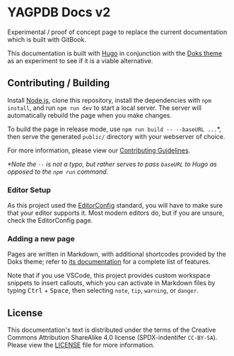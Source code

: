 # YAGPDB Docs v2

Experimental / proof of concept page to replace the current documentation which is built with GitBook.

This documentation is built with [Hugo](https://gohugo.io) in conjunction with the [Doks theme](https://getdoks.org/) as
an experiment to see if it is a viable alternative.

## Contributing / Building

Install [Node.js](https://nodejs.org/en), clone this repository, install the dependencies with `npm install`, and run
`npm run dev` to start a local server. The server will automatically rebuild the page when you make changes.

To build the page in release mode, use `npm run build -- --baseURL ...`\*, then serve the generated `public/` directory
with your webserver of choice.

For more information, please view our [Contributing Guidelines](.github/CONTRIBUTING.md).

_\*Note the `--` is not a typo, but rather serves to pass `baseURL` to Hugo as opposed to the `npm run` command._

### Editor Setup

As this project used the [EditorConfig](https://editorconfig.org/) standard, you will have to make sure that your
editor supports it. Most modern editors do, but if you are unsure, check the EditorConfig page.

### Adding a new page

Pages are written in Markdown, with additional shortcodes provided by the Doks theme; refer to [its
documentation](<(https://getdoks.org/docs/start-here/getting-started/)>) for a complete list of features.

Note that if you use VSCode, this project provides custom workspace snippets to insert callouts, which you can activate
in Markdown files by typing <kbd>Ctrl</kbd> + <kbd>Space</kbd>, then selecting `note`, `tip`, `warning`, or `danger`.

## License

This documentation's text is distributed under the terms of the Creative Commons Attribution ShareAlike 4.0 license
(SPDX-indentifer `CC-BY-SA`). Please view the [LICENSE](LICENSE) file for more information.
